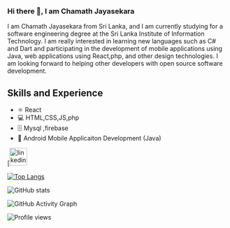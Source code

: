 ### Hi there 👋, I am Chamath Jayasekara
I am Chamath Jayasekara from Sri Lanka, and I am currently studying for a software engineering degree at the Sri Lanka Institute of Information Technology. I am really interested in learning new languages such as C# and Dart and participating in the development of mobile applications using Java, web applications using React,php, and other design technologies. I am looking forward to helping other developers with open source software development.

## Skills and Experience
* ⚛️ React
* 💻 HTML,CSS,JS,php
* 🗄️ Mysql ,firebase
* 📱 Android Mobile Applicaiton Development (Java) 


[[<img src='https://cdn.jsdelivr.net/npm/simple-icons@3.0.1/icons/linkedin.svg' alt='linkedin' height='40'>](https://www.linkedin.com/in/https://www.linkedin.com/in/chamath-jayasekara-1b372a1a3/)  

[![Top Langs](https://github-readme-stats.vercel.app/api/top-langs/?username=chamathjayasekara99)](https://github.com/anuraghazra/github-readme-stats)

![GitHub stats](https://github-readme-stats.vercel.app/api?username=chamathjayasekara99&show_icons=true&count_private=true&theme=synthwave)  

![GitHub Activity Graph](https://activity-graph.herokuapp.com/graph?username=chamathjayasekara99)  

![Profile views](https://gpvc.arturio.dev/chamathjayasekara99)  





